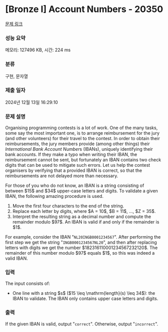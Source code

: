 # [Bronze I] Account Numbers - 20350 

[문제 링크](https://www.acmicpc.net/problem/20350) 

### 성능 요약

메모리: 127496 KB, 시간: 224 ms

### 분류

구현, 문자열

### 제출 일자

2024년 12월 13일 16:29:10

### 문제 설명

<p>Organising programming contests is a lot of work.  One of the many tasks, some say the most important one, is to arrange reimbursement for the jury (and other volunteers) for their travel to the contest. In order to obtain their reimbursements, the jury members provide (among other things) their <em>International Bank Account Number</em>s (IBANs), uniquely identifying their bank accounts.  If they make a typo when writing their IBAN, the reimbursement cannot be sent, but fortunately an IBAN contains two check digits that can be used to mitigate such errors.  Let us help the contest organisers by verifying that a provided IBAN is correct, so that the reimbursements are not delayed more than necessary.</p>

<p>For those of you who do not know, an IBAN is a string consisting of between $15$ and $34$ upper-case letters and digits.  To validate a given IBAN, the following amazing procedure is used. </p>

<ol>
	<li>Move the first four characters to the end of the string. </li>
	<li>Replace each letter by digits, where $A = 10$, $B = 11$, ..., $Z = 35$.</li>
	<li>Interpret the resulting string as a decimal number and compute the remainder modulo $97$. An IBAN is valid if and only if the remainder is $1$. </li>
</ol>

<p>For example, consider the IBAN "<code>NL20INGB0001234567</code>".  After performing the first step we get the string "<code>INGB0001234567NL20</code>", and then after replacing letters with digits we get the number $182316110001234567232120$.  The remainder of this number modulo $97$ equals $1$, so this was indeed a valid IBAN.</p>

### 입력 

 <p>The input consists of:</p>

<ul>
	<li>One line with a string $s$ ($15 \leq \mathrm{length}(s) \leq 34$): the IBAN to validate. The IBAN only contains upper case letters and digits.</li>
</ul>

### 출력 

 <p>If the given IBAN is valid, output "<code>correct</code>".  Otherwise, output "<code>incorrect</code>".</p>

